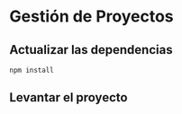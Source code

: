 # Gestión de Proyectos

## Actualizar las dependencias
```
npm install
```
## Levantar el proyecto

